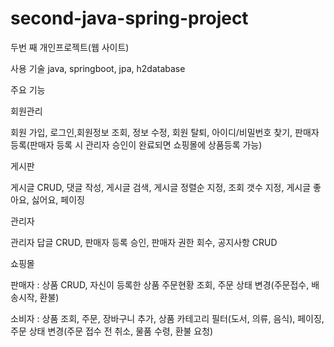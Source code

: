 # second-java-spring-project
두번 째 개인프로젝트(웹 사이트)

사용 기술
java, springboot, jpa, h2database

주요 기능


회원관리

회원 가입, 로그인,회원정보 조회, 정보 수정, 회원 탈퇴, 아이디/비밀번호 찾기, 판매자 등록(판매자 등록 시 관리자 승인이 완료되면 쇼핑몰에 상품등록 가능)


게시판

게시글 CRUD, 댓글 작성, 게시글 검색, 게시글 정렬순 지정, 조회 갯수 지정, 게시글 좋아요, 싫어요, 페이징


관리자

관리자 답글 CRUD, 판매자 등록 승인, 판매자 권한 회수, 공지사항 CRUD


쇼핑몰

판매자 : 상품 CRUD, 자신이 등록한 상품 주문현황 조회, 주문 상태 변경(주문접수, 배송시작, 환불)

소비자 : 상품 조회, 주문, 장바구니 추가, 상품 카테고리 필터(도서, 의류, 음식), 페이징, 주문 상태 변경(주문 접수 전 취소, 물품 수령, 환불 요청)
